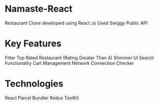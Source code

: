 # Namaste-React
Restaurant Clone developed using React Js
Used Swiggy Public API 
# Key Features
Filter Top Rated Restaurant (Rating Greater Than 4)
Shimmer UI
Search Functionality
Cart Management
Network Connection Checker
# Technologies
React
Parcel Bundler
Redux ToolKit
